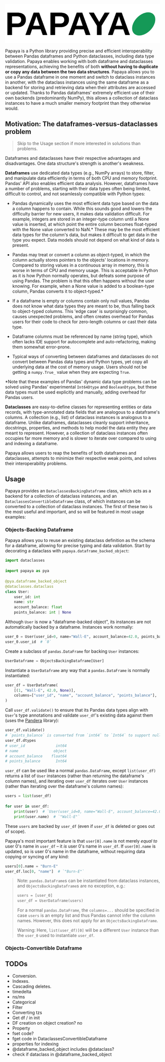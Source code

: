 <p align="center">
  <img src="assets/papaya_logo.svg" alt="PAPAYA" />
</p>

Papaya is a Python library providing precise and efficient interoperability between Pandas dataframes and Python dataclasses, including data type validation. Papaya enables working with both dataframe and dataclasses representations, achieving the benefits of both **without having to duplicate or copy any data between the two data structures**. Papaya allows you to use a Pandas dataframe in one moment and switch to dataclass instances in another, with the dataclass instances using the same dataframe as a backend for storing and retrieving data when their attributes are accessed or updated. Thanks to Pandas dataframes' extremely efficient use of their own backends (predominantly NumPy), this allows a collection of dataclass instances to have a much smaller memory footprint than they otherwise would.

## Motivation: The dataframes-versus-dataclasses problem

> Skip to the Usage section if more interested in solutions than problems.

Dataframes and dataclasses have their respective advantages and disadvantages. One data structure's strength is another's weakness.

**Dataframes** use dedicated data types (e.g., NumPy arrays) to store, filter, and manipulate data efficiently in terms of both CPU and memory footprint. Pandas' API also enables efficient data analysis. However, dataframes have a number of problems, starting with their data types often being limited, difficult to control, and not seamlessly compatible with Python types:

- Pandas dynamically uses the most efficient data type based on the data a column happens to contain. While this sounds good and lowers the difficulty barrier for new users, it makes data validation difficult. For example, integers are stored in an integer-type column until a None value is inserted, at which point the entire column becomes float-typed with the None value converted to NaN.* These may be the most efficient data types for the column's data, but makes it difficult to get data in the type you expect. Data models should not depend on what kind of data is present.

- Pandas may treat or convert a column as object-typed, in which the column actually stores pointers to the objects' locations in memory. Compared to storing values in a continuous array in memory, this is worse in terms of CPU and memory usage. This is acceptable in Python as it is how Python normally operates, but defeats some purpose of using Pandas. The problem is that this often happens without the user knowing. For example, when a None value is added to a boolean-type column, Pandas converts it to object-typed.*

- If a dataframe is empty or columns contain only null values, Pandas does not know what data types they are meant to be, thus falling back to object-typed columns. This 'edge case' is surprisingly common, causes unexpected problems, and often creates overhead for Pandas users for their code to check for zero-length columns or cast their data type.

- Dataframe columns must be referenced by name (string type), which often lacks IDE support for autocomplete and auto-refactoring, making them somewhat error-prone.

- Typical ways of converting between dataframes and dataclasses do not convert between Pandas data types and Python types, yet copy all underlying data at the cost of memory usage. Users should not be getting a `numpy.True_` value when they are expecting `True`.

*Note that these examples of Pandas' dynamic data type problems can be solved using Pandas' experimental `Int64Dtype` and `BooleanDtype`, but these data types must be used explicitly and manually, adding overhead for Pandas users.

**Dataclasses** are easy-to-define classes for representing entities or data records, with type-annotated data fields that are analogous to a dataframe's columns. A collection (e.g., list) of dataclass instances is analogous to a dataframe. Unlike dataframes, dataclasses cleanly support inheritance, docstrings, properties, and methods to help model the data entity they are meant to represent. However, a collection of dataclass instances often occupies far more memory and is slower to iterate over compared to using and indexing a dataframe.

Papaya allows users to reap the benefits of both dataframes and dataclasses, attempts to minimize their respective weak points, and solves their interoperability problems.

## Usage

Papaya provides an `DataclassesBackingDataframe` class, which acts as a backend for a collection of dataclass instances, and an `DataclassesConvertibleDataframe` class, of which instances can be converted to a collection of dataclass instances. The first of these two is the most useful and important, and so will be featured in most usage examples:

### Objects-Backing Dataframe

Papaya allows you to reuse an existing dataclass definition as the schema for a dataframe, allowing for precise typing and data validation. Start by decorating a dataclass with `papaya.dataframe_backed_object`:

```python
import dataclasses

import papaya as pya

@pya.dataframe_backed_object
@dataclasses.dataclass
class User:
    user_id: int
    name: str
    account_balance: float
    points_balance: int | None
```

Although `User` is now a "dataframe-backed object", its instances are not automatically backed by a dataframe. Instances work normally:

```python
user_0 = User(user_id=0, name="Wall-E", account_balance=42.0, points_balance=None)
user_0.user_id  # `0`
```

Create a subclass of `pandas.DataFrame` for backing `User` instances:

```python
UserDataframe = ObjectsBackingDataframe[User]
```

Instantiate a `UserDataframe` any way that a `pandas.DataFrame` is normally instantiated:

```python
user_df = UserDataframe(
    [(1, "Wall-E", 42.0, None)],
    columns=["user_id", "name", "account_balance", "points_balance"],
)
```

Call `user_df.validate()` to ensure that its Pandas data types align with `User`'s type annotations and validate `user_df`'s existing data against them (uses the [Pandera](https://pandera.readthedocs.io/en/stable/) library):

```python
user_df.validate()
# `points_balance` is converted from `int64` to `Int64` to support null values, as `points_balance` can be `None`:
user_df.dtypes
# user_id              int64
# name                object
# account_balance    float64
# points_balance       Int64
```

`user_df` can be used like a normal `pandas.DataFrame`, except `list(user_df)` returns a list of `User` instances (rather than returning the dataframe's column names), and iterating over `user_df` iterates over `User` instances (rather than iterating over the dataframe's column names):

```python
users = list(user_df)

for user in user_df:
    print(user)  # `User(user_id=0, name="Wall-E", account_balance=42.0, points_balance=None)`
    print(user.name)  # `"Wall-E"`
```

These `users` are backed by `user_df` (even if `user_df` is deleted or goes out of scope).

Papaya's most important feature is that `user[0].name` is not merely *equal to* user 0's name in `user_df` – it *is* user 0's name in `user_df`. If `user[0].name` is updated, so is user 0's name in the dataframe, without requiring data copying or syncing of any kind:

```python
users[0].name = "Burn-E"
user_df.loc[0, "name"]  # `"Burn-E"`
```

> Note: `pandas.DataFrame`s can be instantiated from dataclass instances, and `ObjectsBackingDataframe`s are no exception, e.g.:
> ```python
> users = [user_0]
> user_df = UserDataframe(users)
> ```
> For a normal `pandas.DataFrame`, the `columns=...` should be specified in case `users` is an empty list and thus Pandas cannot infer the column names. However, this does not apply for an `ObjectsBackingDataframe`.
> 
> Warning: Here, `list(user_df)[0]` will be a different `User` instance than the `user_0` used to instantiate `user_df`.

### Objects-Convertible Dataframe


## TODOs

- Conversion.
- Indexes.
- Cascading deletes.
- timedelta
- ns/ms
- Categorical
- Filter
- Converting tzs
- Get df / in init
- DF creation on object creation? no
- Property
- fset code?
- fget code in DataclassesConvertibleDataframe
- properties for indexing
- @dataframe_backed_object includes @dataclass?
- check if dataclass in @dataframe_backed_object
